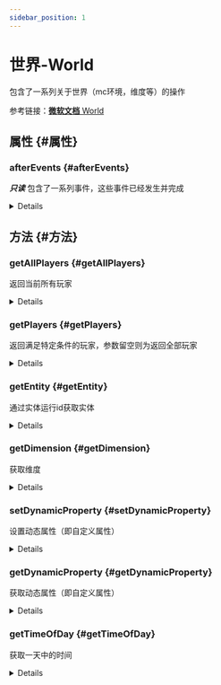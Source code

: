 ```yaml
---
sidebar_position: 1
---
```


# 世界-World

包含了一系列关于世界（mc环境，维度等）的操作

参考链接：[**微软文档** World](https://learn.microsoft.com/en-us/minecraft/creator/scriptapi/minecraft/server/world?view=minecraft-bedrock-experimental)

## 属性 {#属性}
### afterEvents {#afterEvents}
***只读*** 包含了一系列事件，这些事件已经发生并完成
<details>
#### 类型：
[*WorldAfterEvents*](../events/afterEvents.md)

#### 示例：
```python
world.afterEvents.entityDie.subscribe(callback)
```
示例中使用的事件参见[*事件列表*](../events/afterEvents.md)
</details>

## 方法 {#方法}
### getAllPlayers {#getAllPlayers}

返回当前所有玩家
<details>
`getAllPlayers()`

#### 返回值类型: 
List[[*Player*](player.md)]

#### 示例：
```python
players = world.getAllPlayers()
```
</details>

### getPlayers {#getPlayers}

返回满足特定条件的玩家，参数留空则为返回全部玩家

<details>
`getPlayers(options?)`

#### 参数:
- options?=*None*
    - 附加选项
    - 类型：[*EntityQueryOptions*](../extra/options.md#EntityQueryOptions)

#### 返回值类型:
List[[*Player*](player.md)]

#### 示例：
```python
players = world.getPlayers({"name": "Jincarrot"})
```
</details>

### getEntity {#getEntity}

通过实体运行id获取实体

<details>
`getEntity(id)`

#### 参数：
- id
    - 实体的运行id（uid）
    - 类型：str

#### 返回值类型：
[*Entity*](entity.md)

#### 示例：
```python
entityId = serverApi.GetOnlinePlayers()[0] 
# 举例通过modsdk获取玩家的uid（玩家也是实体）
entity = world.getEntity(entityId)
```
</details>

### getDimension {#getDimension}

获取维度
<details>
`getDimension(dimensionId)`

#### 参数：
- dimensionId
    - 维度名称，可填`overworld`, `nether`, `the_end`
    - 类型：str

#### 返回值类型：
[*Dimension*](player.md)

#### 示例：
```python
dim = world.getDimension("overworld")
```
</details>

### setDynamicProperty {#setDynamicProperty}

设置动态属性（即自定义属性）

<details>
`setDynamicProperty(identifier, value)`

#### 参数：
- identifier
    - 动态属性名称
    - 类型：str
- value
    - 存入的数据
    - 类型：Any（限python基本数据类型）

#### 无返回值

#### 示例：
```python
world.setDynamicProperty("customName", 1)
```
</details>

### getDynamicProperty {#getDynamicProperty}

获取动态属性（即自定义属性）
<details>
`getDynamicProperty(identifier)`

#### 参数：
- identifier
    - 动态属性名称
    - 类型：str

#### 返回值类型：
Any | None （先前存入的数据类型，没有存储过则返回None）

#### 示例：
```python
world.getDynamicProperty("customName")
```
</details>

### getTimeOfDay {#getTimeOfDay}

获取一天中的时间

<details>
`getTimeOfDay()`

#### 返回值类型：
int（范围从0-24000，单位：刻）

#### 示例：
```python
world.getTimeOfDay()
```
</details>